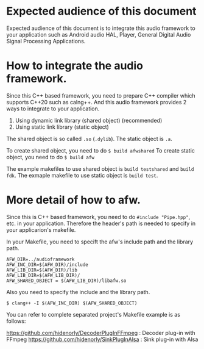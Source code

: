 # Expected audience of this document

Expected audience of this document is to integrate this audio framework to your application such as Android audio HAL, Player, General Digital Audio Signal Processing Applications.

# How to integrate the audio framework.

Since this C++ based framework, you need to prepare C++ compiler which supports C++20 such as calng++.
And this audio framework provides 2 ways to integrate to your application.

1. Using dynamic link library (shared object) (recommended)
2. Using static link library (static object)


The shared object is so called ```.so``` (```.dylib```).
The static object is ```.a```.

To create shared object, you need to do ```$ build afwshared```
To create static object, you need to do ```$ build afw```

The example makefiles to use shared object is ```build testshared``` and ```build fdk```.
The exmaple makefile to use static object is ```build test```.

# More detail of how to afw.

Since this is C++ based framework, you need to do ```#include "Pipe.hpp"```, etc. in your application.
Therefore the header's path is needed to specify in your applicarion's makefile.

In your Makefile, you need to specift the afw's include path and the library path.

```
AFW_DIR=../audioframework
AFW_INC_DIR=$(AFW_DIR)/include
AFW_LIB_DIR=$(AFW_DIR)/lib
AFW_LIB_DIR=$(AFW_LIB_DIR)/
AFW_SHARED_OBJECT = $(AFW_LIB_DIR)/libafw.so
```

Also you need to specify the include and the library path.


```
$ clang++ -I $(AFW_INC_DIR) $(AFW_SHARED_OBJECT)
```

You can refer to complete separated project's Makefile example is as follows:

https://github.com/hidenorly/DecoderPlugInFFmpeg : Decoder plug-in with FFmpeg
https://github.com/hidenorly/SinkPlugInAlsa : Sink plug-in with Alsa
